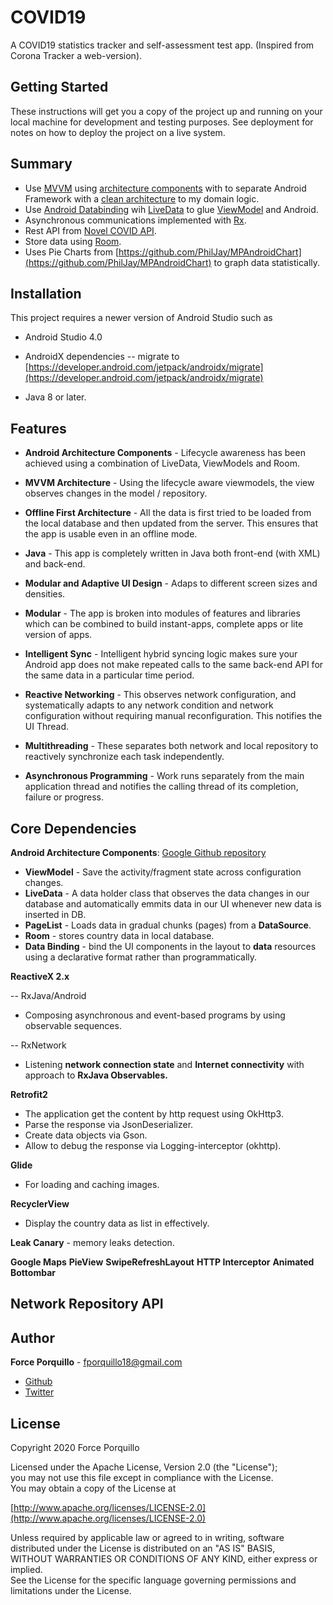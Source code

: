 # COVID19
A COVID19 statistics tracker and self-assessment test app.
(Inspired from Corona Tracker a web-version).

## Getting Started

These instructions will get you a copy of the project up and running on your local machine for development and testing purposes. See deployment for notes on how to deploy the project on a live system.

## Summary
-   Use  [MVVM](https://en.wikipedia.org/wiki/Model_View_ViewModel)  using  [architecture components](https://developer.android.com/topic/libraries/architecture/index.html)  with to separate Android Framework with a  [clean architecture](http://blog.8thlight.com/uncle-bob/2012/08/13/the-clean-architecture.html)  to my domain logic.
-   Use  [Android Databinding](https://developer.android.com/topic/libraries/data-binding/index.html)  wih  [LiveData](https://developer.android.com/topic/libraries/architecture/livedata.html)  to glue  [ViewModel](https://developer.android.com/topic/libraries/architecture/viewmodel.html)  and Android.
-   Asynchronous communications implemented with  [Rx](http://reactivex.io/).
-   Rest API from  [Novel COVID API](https://corona.lmao.ninja/).
-   Store data using  [Room](https://developer.android.com/topic/libraries/architecture/room.html).
-  Uses Pie Charts from [https://github.com/PhilJay/MPAndroidChart](https://github.com/PhilJay/MPAndroidChart) to graph data statistically.
## Installation
This project requires a newer version of Android Studio such as 
- Android Studio 4.0
- AndroidX dependencies 
-- migrate to  [https://developer.android.com/jetpack/androidx/migrate](https://developer.android.com/jetpack/androidx/migrate)

- Java 8 or later.

## Features
- **Android Architecture Components** - Lifecycle awareness has been achieved using a combination of LiveData, ViewModels and Room.

- **MVVM Architecture** - Using the lifecycle aware viewmodels, the view observes changes in the model / repository.

- **Offline First Architecture** - All the data is first tried to be loaded from the local database and then updated from the server. This ensures that the app is usable even in an offline mode.

- **Java**  - This app is completely written in Java both front-end (with XML) and back-end.

- **Modular and Adaptive UI Design** -  Adaps to different screen sizes and densities.

- **Modular** - The app is broken into modules of features and libraries which can be combined to build instant-apps, complete apps or lite version of apps.

-   **Intelligent Sync**  - Intelligent hybrid syncing logic makes sure your Android app does not make repeated calls to the same back-end API for the same data in a particular time period.

- **Reactive Networking** - This observes network configuration, and systematically adapts to any network condition and network configuration without requiring manual reconfiguration. This notifies the UI Thread.

- **Multithreading** - These separates both network and local repository to reactively synchronize each task independently.

- **Asynchronous Programming** - Work runs separately from the main application thread and notifies the calling thread of its completion, failure or progress.

## Core Dependencies
**Android Architecture Components**:  [Google Github repository](https://github.com/android/architecture-components-samples)
- **ViewModel** - Save the activity/fragment state across configuration changes.  
- **LiveData** - A data holder class that observes the data changes in our database and automatically emmits data in our UI whenever new data is inserted in DB.
 - **PageList** - Loads data in gradual chunks (pages) from a **DataSource**.
- **Room** - stores country data in local database.
- **Data Binding** - bind the UI components in the layout to **data** resources using a declarative format rather than programmatically.

**ReactiveX 2.x**

-- RxJava/Android
- Composing asynchronous and event-based programs by using observable sequences.

-- RxNetwork
- Listening **network connection state** and **Internet connectivity** with approach to **RxJava Observables.**

**Retrofit2**  
- The application get the content by http request using OkHttp3.  
 - Parse the response via JsonDeserializer.  
 - Create data objects via Gson.  
 - Allow to debug the response via Logging-interceptor (okhttp).  
  
**Glide** 
- For loading and caching images.  
  
**RecyclerView**  
- Display the country data as list in effectively.  

**Leak Canary** - memory leaks detection.

**Google Maps**
**PieView**
**SwipeRefreshLayout**
**HTTP Interceptor**
**Animated Bottombar**


## Network Repository API


## Author

**Force Porquillo** - fporquillo18@gmail.com
* [Github](https://github.com/forceporquillo)
* [Twitter](https://twitter.com/tito_4s)

## License


Copyright 2020 Force Porquillo

Licensed under the Apache License, Version 2.0 (the "License");  
you may not use this file except in compliance with the License.  
You may obtain a copy of the License at  

 [http://www.apache.org/licenses/LICENSE-2.0](http://www.apache.org/licenses/LICENSE-2.0)
   
Unless required by applicable law or agreed to in writing, software  
distributed under the License is distributed on an "AS IS" BASIS,  
WITHOUT WARRANTIES OR CONDITIONS OF ANY KIND, either express or implied.  
See the License for the specific language governing permissions and  
limitations under the License.
